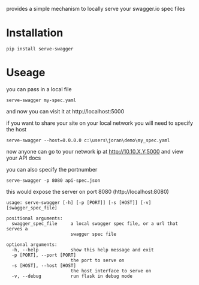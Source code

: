 provides a simple mechanism to locally 
serve your swagger.io spec files

# Installation

    pip install serve-swagger
    
# Useage

you can pass in a local file

    serve-swagger my-spec.yaml
    
and now you can visit it at http://localhost:5000

if you want to share your site on your local network 
you will need to specify the host 

    serve-swagger --host=0.0.0.0 c:\users\joran\demo\my_spec.yaml
    
now anyone can go to your network ip at http://10.10.X.Y:5000 and view your API docs

you can also specify the portnumber

    serve-swagger -p 8080 api-spec.json
    
this would expose the server on port 8080 (http://localhost:8080)
    
    usage: serve-swagger [-h] [-p [PORT]] [-s [HOST]] [-v] [swagger_spec_file]
    
    positional arguments:
      swagger_spec_file     a local swagger spec file, or a url that serves a
                            swagger spec file
    
    optional arguments:
      -h, --help            show this help message and exit
      -p [PORT], --port [PORT]
                            the port to serve on
      -s [HOST], --host [HOST]
                            the host interface to serve on
      -v, --debug           run flask in debug mode
        